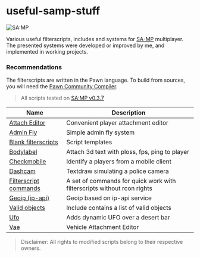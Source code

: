# useful-samp-stuff

![SA:MP](https://www.sa-mp.com/images/logo.gif)  

Various useful filterscripts, includes and systems for [SA-MP](https://www.sa-mp.com/) multiplayer.  
The presented systems were developed or improved by me, and implemented in working projects.  

### Recommendations
The filterscripts are written in the Pawn language. To build from sources, you will need the [Pawn Community Compiler](https://github.com/pawn-lang/compiler).  
> All scripts tested on [SA:MP v0.3.7](https://www.sa-mp.com/download.php)  

| Name | Description |
| --- | --- |
| [Attach Editor](https://github.com/ins1x/useful-samp-stuff/tree/main/filterscripts/aedit) | Convenient player attachment editor |
| [Admin Fly](https://github.com/ins1x/useful-samp-stuff/tree/main/filterscripts/afly) | Simple admin fly system |
| [Blank filterscripts](https://github.com/ins1x/useful-samp-stuff/tree/main/filterscripts/blank_filterscripts) | Script templates |
| [Bodylabel](https://github.com/ins1x/useful-samp-stuff/tree/main/filterscripts/bodylabel) | Attach 3d text with ploss, fps, ping to player |
| [Checkmobile](https://github.com/ins1x/useful-samp-stuff/tree/main/filterscripts/checkmobile) | Identify a players from a mobile client |
| [Dashcam](https://github.com/ins1x/useful-samp-stuff/tree/main/filterscripts/dashcam) | Textdraw simulating a police camera |
| [Filterscript commands](https://github.com/ins1x/useful-samp-stuff/tree/main/filterscripts/fs_cmds) | A set of commands for quick work with filterscripts without rcon rights |
| [Geoip (ip-api)](https://github.com/ins1x/useful-samp-stuff/tree/main/filterscripts/geoip_ipapi) | Geoip based on ip-api service |
| [Valid objects](https://github.com/ins1x/useful-samp-stuff/tree/main/include/valid_objects) | Include contains a list of valid objects  |
| [Ufo](https://github.com/ins1x/useful-samp-stuff/tree/main/filterscripts/ufo) | Adds dynamic UFO over a desert bar|
| [Vae](https://github.com/ins1x/useful-samp-stuff/tree/main/filterscripts/vae) | Vehicle Attachment Editor |

> Disclaimer: All rights to modified scripts belong to their respective owners.  